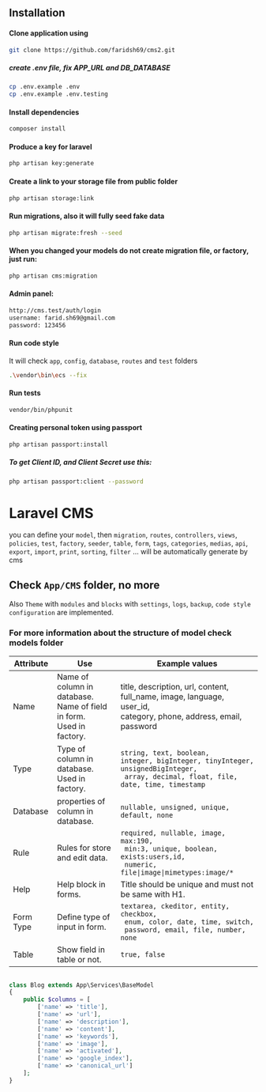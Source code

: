 ## Installation

#### Clone application using

```sh
git clone https://github.com/faridsh69/cms2.git
```

##### create .env file, fix APP_URL and DB_DATABASE

```sh
cp .env.example .env
cp .env.example .env.testing
```

#### Install dependencies

```sh
composer install
```

#### Produce a key for laravel

```sh
php artisan key:generate
```

#### Create a link to your storage file from public folder

```sh
php artisan storage:link
```

#### Run migrations, also it will fully seed fake data

```sh
php artisan migrate:fresh --seed
```

#### When you changed your models do not create migration file, or factory, just run: 

```sh
php artisan cms:migration
```

#### Admin panel:

```sh
http://cms.test/auth/login
username: farid.sh69@gmail.com
password: 123456
```

#### Run code style

It will check `app`, `config`, `database`, `routes` and `test` folders
```sh
.\vendor\bin\ecs --fix
```

#### Run tests

```sh
vendor/bin/phpunit
```

#### Creating personal token using passport

```sh
php artisan passport:install
```

##### To get Client ID, and Client Secret use this:

```sh
php artisan passport:client --password
```

# Laravel CMS

you can define your `model`, then `migration`, `routes`, `controllers`, `views`, `policies`, `test`, `factory`, `seeder`, `table`, `form`, `tags`, `categories`, `medias`, `api`, `export`, `import`, `print`, `sorting`, `filter` ... will be automatically generate by cms

## Check `App/CMS` folder, no more

Also `Theme` with `modules` and `blocks` with `settings`, `logs`, `backup`, `code style configuration` are implemented.


### For more information about the structure of model check models folder

<table class="table">
	<thead>
		<th>Attribute</th>
		<th>Use</th>
		<th>Example values</th>
	</thead>
	<tbody>
		<tr>
			<td>Name</td>
			<td>Name of column in database.<br>Name of field in form.<br>Used in factory.</td>
			<td>title, description, url, content,<br> full_name, image, language, user_id,<br> category, phone, address, email, password</td>
		</tr>
		<tr>
			<td>Type</td>
			<td>Type of column in database.<br>Used in factory.</td>
			<td><code>string, text, boolean, <br>integer, bigInteger, tinyInteger, unsignedBigInteger,<br> array, decimal, float, file, date, time, timestamp</code></td>
		</tr>
		<tr>
			<td>Database</td>
			<td>properties of column in database.</td>
			<td><code>nullable, unsigned, unique, default, none</code></td>
		</tr>
		<tr>
			<td>Rule</td>
			<td>Rules for store and edit data.</td>
			<td><code>required, nullable, image, max:190,<br> min:3, unique, boolean, exists:users,id,<br> numeric, file|image|mimetypes:image/*</code></td>
		</tr>
		<tr>
			<td>Help</td>
			<td>Help block in forms.</td>
			<td>Title should be unique and must not be same with H1.</td>
		</tr>
		<tr>
			<td>Form Type</td>
			<td>Define type of input in form.</td>
			<td><code>textarea, ckeditor, entity, checkbox,<br> enum, color, date, time, switch,<br> password, email, file, number, none</code></td>
		</tr>
		<tr>
			<td>Table</td>
			<td>Show field in table or not.</td>
			<td><code>true, false</code></td>
		</tr>		
	</tbody>
</table> 

```php

class Blog extends App\Services\BaseModel
{
	public $columns = [
		['name' => 'title'],
		['name' => 'url'],
		['name' => 'description'],
		['name' => 'content'],
		['name' => 'keywords'],
		['name' => 'image'],
		['name' => 'activated'],
		['name' => 'google_index'],
		['name' => 'canonical_url']
	];
}
```
